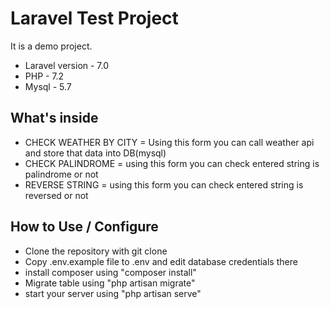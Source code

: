 # Laravel Test Project
It is a demo project.
- Laravel version - 7.0
- PHP - 7.2
- Mysql - 5.7

## What's inside
- CHECK WEATHER BY CITY = Using this form you can call weather api and store that data into DB(mysql)
- CHECK PALINDROME = using this form you can check entered string is palindrome or not
- REVERSE STRING =  using this form you can check entered string is reversed or not

## How to Use / Configure
- Clone the repository with git clone
- Copy .env.example file to .env and edit database credentials there
- install composer using  "composer install"
- Migrate table using  "php artisan migrate"
- start your server using "php artisan serve"


